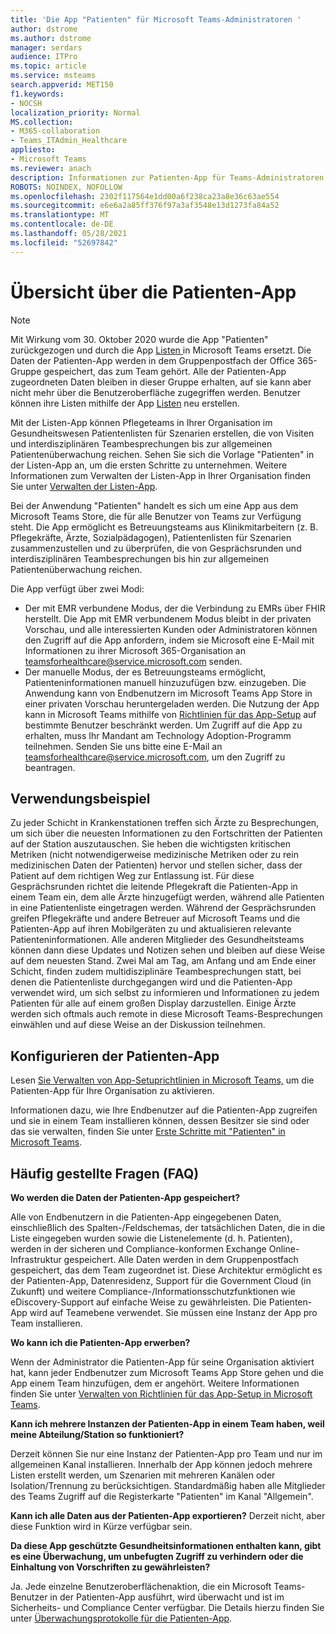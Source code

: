 ```yaml
---
title: 'Die App "Patienten" für Microsoft Teams-Administratoren '
author: dstrome
ms.author: dstrome
manager: serdars
audience: ITPro
ms.topic: article
ms.service: msteams
search.appverid: MET150
f1.keywords:
- NOCSH
localization_priority: Normal
MS.collection:
- M365-collaboration
- Teams_ITAdmin_Healthcare
appliesto:
- Microsoft Teams
ms.reviewer: anach
description: Informationen zur Patienten-App für Teams-Administratoren
ROBOTS: NOINDEX, NOFOLLOW
ms.openlocfilehash: 2302f117564e1dd00a6f238ca23a8e36c63ae554
ms.sourcegitcommit: e6e6a2a85ff376f97a3af3548e13d1273fa84a52
ms.translationtype: MT
ms.contentlocale: de-DE
ms.lasthandoff: 05/28/2021
ms.locfileid: "52697842"
---
```

# <a name="patients-app-overview"></a>Übersicht über die Patienten-App

> [!NOTE]
> Mit Wirkung vom 30. Oktober 2020 wurde die App "Patienten" zurückgezogen und durch die App [Listen ](https://support.microsoft.com/office/get-started-with-lists-in-teams-c971e46b-b36c-491b-9c35-efeddd0297db) in Microsoft Teams ersetzt. Die Daten der Patienten-App werden in dem Gruppenpostfach der Office 365-Gruppe gespeichert, das zum Team gehört. Alle der Patienten-App zugeordneten Daten bleiben in dieser Gruppe erhalten, auf sie kann aber nicht mehr über die Benutzeroberfläche zugegriffen werden. Benutzer können ihre Listen mithilfe der App [Listen](https://support.microsoft.com/office/get-started-with-lists-in-teams-c971e46b-b36c-491b-9c35-efeddd0297db) neu erstellen.
>
>Mit der Listen-App können Pflegeteams in Ihrer Organisation im Gesundheitswesen Patientenlisten für Szenarien erstellen, die von Visiten und interdisziplinären Teambesprechungen bis zur allgemeinen Patientenüberwachung reichen. Sehen Sie sich die Vorlage "Patienten" in der Listen-App an, um die ersten Schritte zu unternehmen. Weitere Informationen zum Verwalten der Listen-App in Ihrer Organisation finden Sie unter [Verwalten der Listen-App](../../manage-lists-app.md).

Bei der Anwendung "Patienten" handelt es sich um eine App aus dem Microsoft Teams Store, die für alle Benutzer von Teams zur Verfügung steht. Die App ermöglicht es Betreuungsteams aus Klinikmitarbeitern (z. B. Pflegekräfte, Ärzte, Sozialpädagogen), Patientenlisten für Szenarien zusammenzustellen und zu überprüfen, die von Gesprächsrunden und interdisziplinären Teambesprechungen bis hin zur allgemeinen Patientenüberwachung reichen.

Die App verfügt über zwei Modi:

- Der mit EMR verbundene Modus, der die Verbindung zu EMRs über FHIR herstellt. Die App mit EMR verbundenem Modus bleibt in der privaten Vorschau, und alle interessierten Kunden oder Administratoren können den Zugriff auf die App anfordern, indem sie Microsoft eine E-Mail mit Informationen zu ihrer Microsoft 365-Organisation an [teamsforhealthcare@service.microsoft.com](mailto:teamsforhealthcare@service.microsoft.com) senden.
- Der manuelle Modus, der es Betreuungsteams ermöglicht, Patienteninformationen manuell hinzuzufügen bzw. einzugeben. Die Anwendung kann von Endbenutzern im Microsoft Teams App Store in einer privaten Vorschau heruntergeladen werden. Die Nutzung der App kann in Microsoft Teams mithilfe von [Richtlinien für das App-Setup](../../teams-app-setup-policies.md) auf bestimmte Benutzer beschränkt werden. Um Zugriff auf die App zu erhalten, muss Ihr Mandant am Technology Adoption-Programm teilnehmen. Senden Sie uns bitte eine E-Mail an [teamsforhealthcare@service.microsoft.com](mailto:teamsforhealthcare@service.microsoft.com), um den Zugriff zu beantragen.

## <a name="usage-example"></a>Verwendungsbeispiel

Zu jeder Schicht in Krankenstationen treffen sich Ärzte zu Besprechungen, um sich über die neuesten Informationen zu den Fortschritten der Patienten auf der Station auszutauschen.  Sie heben die wichtigsten kritischen Metriken (nicht notwendigerweise medizinische Metriken oder zu rein medizinischen Daten der Patienten) hervor und stellen sicher, dass der Patient auf dem richtigen Weg zur Entlassung ist. Für diese Gesprächsrunden richtet die leitende Pflegekraft die Patienten-App in einem Team ein, dem alle Ärzte hinzugefügt werden, während alle Patienten in eine Patientenliste eingetragen werden. Während der Gesprächsrunden greifen Pflegekräfte und andere Betreuer auf Microsoft Teams und die Patienten-App auf ihren Mobilgeräten zu und aktualisieren relevante Patienteninformationen. Alle anderen Mitglieder des Gesundheitsteams können dann diese Updates und Notizen sehen und bleiben auf diese Weise auf dem neuesten Stand. Zwei Mal am Tag, am Anfang und am Ende einer Schicht, finden zudem multidisziplinäre Teambesprechungen statt, bei denen die Patientenliste durchgegangen wird und die Patienten-App verwendet wird, um sich selbst zu informieren und Informationen zu jedem Patienten für alle auf einem großen Display darzustellen. Einige Ärzte werden sich oftmals auch remote in diese Microsoft Teams-Besprechungen einwählen und auf diese Weise an der Diskussion teilnehmen.

## <a name="configure-patients-app"></a>Konfigurieren der Patienten-App

Lesen [Sie Verwalten von App-Setuprichtlinien in Microsoft Teams,](../../teams-app-setup-policies.md) um die Patienten-App für Ihre Organisation zu aktivieren.

Informationen dazu, wie Ihre Endbenutzer auf die Patienten-App zugreifen und sie in einem Team installieren können, dessen Besitzer sie sind oder das sie verwalten, finden Sie unter [Erste Schritte mit "Patienten" in Microsoft Teams](https://support.office.com/article/get-started-with-microsoft-teams-patients-aa7daebe-706a-4a65-8ce9-b9b79233f393).

<!-- add link out to client doc, doesn't seem to be available yet, Grant is finalizing -->

## <a name="frequently-asked-questions-faq"></a>Häufig gestellte Fragen (FAQ)

**Wo werden die Daten der Patienten-App gespeichert?**

Alle von Endbenutzern in die Patienten-App eingegebenen Daten, einschließlich des Spalten-/Feldschemas, der tatsächlichen Daten, die in die Liste eingegeben wurden sowie die Listenelemente (d. h. Patienten), werden in der sicheren und Compliance-konformen Exchange Online-Infrastruktur gespeichert. Alle Daten werden in dem Gruppenpostfach gespeichert, das dem Team zugeordnet ist. Diese Architektur ermöglicht es der Patienten-App, Datenresidenz, Support für die Government Cloud (in Zukunft) und weitere Compliance-/Informationsschutzfunktionen wie eDiscovery-Support auf einfache Weise zu gewährleisten. Die Patienten-App wird auf Teamebene verwendet. Sie müssen eine Instanz der App pro Team installieren.

<!-- add link to eDiscovery article for the Patients app, Mark Johnson will finalize soon -->

**Wo kann ich die Patienten-App erwerben?**

Wenn der Administrator die Patienten-App für seine Organisation aktiviert hat, kann jeder Endbenutzer zum Microsoft Teams App Store gehen und die App einem Team hinzufügen, dem er angehört. Weitere Informationen finden Sie unter [Verwalten von Richtlinien für das App-Setup in Microsoft Teams](../../teams-app-setup-policies.md).

**Kann ich mehrere Instanzen der Patienten-App in einem Team haben, weil meine Abteilung/Station so funktioniert?**

Derzeit können Sie nur eine Instanz der Patienten-App pro Team und nur im allgemeinen Kanal installieren. Innerhalb der App können jedoch mehrere Listen erstellt werden, um Szenarien mit mehreren Kanälen oder Isolation/Trennung zu berücksichtigen. Standardmäßig haben alle Mitglieder des Teams Zugriff auf die Registerkarte "Patienten" im Kanal "Allgemein". 

**Kann ich alle Daten aus der Patienten-App exportieren?**
Derzeit nicht, aber diese Funktion wird in Kürze verfügbar sein. 

**Da diese App geschützte Gesundheitsinformationen enthalten kann, gibt es eine Überwachung, um unbefugten Zugriff zu verhindern oder die Einhaltung von Vorschriften zu gewährleisten?**

Ja. Jede einzelne Benutzeroberflächenaktion, die ein Microsoft Teams-Benutzer in der Patienten-App ausführt, wird überwacht und ist im Sicherheits- und Compliance Center verfügbar. Die Details hierzu finden Sie unter [Überwachungsprotokolle für die Patienten-App](patients-audit.md).

